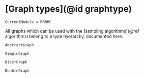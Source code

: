 # [Graph types](@id graphtype)

```@meta
CurrentModule = RRRMC
```

All graphs which can be used with the [sampling algorithms](@ref algorithms) belong to a type hyerarchy, documented here:

```@docs
AbstractGraph
```

```@docs
SimpleGraph
```

```@docs
DiscrGraph
```

```@docs
DoubleGraph
```


